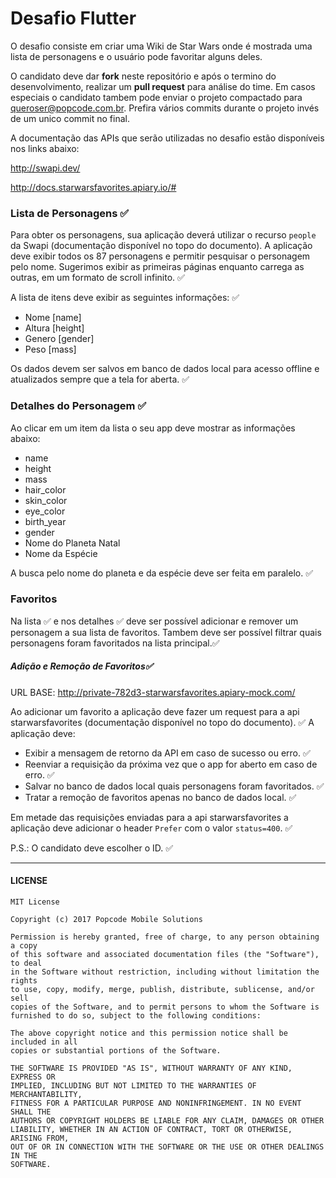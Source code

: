 # Desafio Flutter

O desafio consiste em criar uma Wiki de Star Wars onde é mostrada uma lista de personagens e o usuário pode favoritar alguns deles.

O candidato deve dar **fork** neste repositório e após o termino do desenvolvimento, realizar um **pull request** para análise do time. Em casos especiais o candidato tambem pode enviar o projeto compactado para queroser@popcode.com.br. Prefira vários commits durante o projeto invés de um unico commit no final.

A documentação das APIs que serão utilizadas no desafio estão disponíveis nos links abaixo:

http://swapi.dev/

http://docs.starwarsfavorites.apiary.io/#

### Lista de Personagens ✅

Para obter os personagens, sua aplicação deverá utilizar o recurso `people` da Swapi (documentação disponível no topo do documento). A aplicação deve exibir todos os 87 personagens e permitir pesquisar o personagem pelo nome. Sugerimos exibir as primeiras páginas enquanto carrega as outras, em um formato de scroll infinito. ✅

A lista de itens deve exibir as seguintes informações: ✅

- Nome [name]
- Altura [height]
- Genero [gender]
- Peso [mass]

Os dados devem ser salvos em banco de dados local para acesso offline e atualizados sempre que a tela for aberta. ✅

### Detalhes do Personagem ✅

Ao clicar em um item da lista o seu app deve mostrar as informações abaixo:

- name
- height
- mass
- hair_color
- skin_color
- eye_color
- birth_year
- gender
- Nome do Planeta Natal
- Nome da Espécie

A busca pelo nome do planeta e da espécie deve ser feita em paralelo. ✅

### Favoritos

Na lista ✅ e nos detalhes ✅ deve ser possível adicionar e remover um personagem a sua lista de favoritos. Tambem deve ser possível filtrar quais personagens foram favoritados na lista principal.✅

##### Adição e Remoção de Favoritos✅

URL BASE: http://private-782d3-starwarsfavorites.apiary-mock.com/

Ao adicionar um favorito a aplicação deve fazer um request para a api starwarsfavorites (documentação disponível no topo do documento). ✅
A aplicação deve:

- Exibir a mensagem de retorno da API em caso de sucesso ou erro. ✅
- Reenviar a requisição da próxima vez que o app for aberto em caso de erro. ✅
- Salvar no banco de dados local quais personagens foram favoritados. ✅
- Tratar a remoção de favoritos apenas no banco de dados local. ✅

Em metade das requisições enviadas para a api starwarsfavorites a aplicação deve adicionar o header `Prefer` com o valor `status=400`. ✅

P.S.: O candidato deve escolher o ID. ✅

---

#### LICENSE

```
MIT License

Copyright (c) 2017 Popcode Mobile Solutions

Permission is hereby granted, free of charge, to any person obtaining a copy
of this software and associated documentation files (the "Software"), to deal
in the Software without restriction, including without limitation the rights
to use, copy, modify, merge, publish, distribute, sublicense, and/or sell
copies of the Software, and to permit persons to whom the Software is
furnished to do so, subject to the following conditions:

The above copyright notice and this permission notice shall be included in all
copies or substantial portions of the Software.

THE SOFTWARE IS PROVIDED "AS IS", WITHOUT WARRANTY OF ANY KIND, EXPRESS OR
IMPLIED, INCLUDING BUT NOT LIMITED TO THE WARRANTIES OF MERCHANTABILITY,
FITNESS FOR A PARTICULAR PURPOSE AND NONINFRINGEMENT. IN NO EVENT SHALL THE
AUTHORS OR COPYRIGHT HOLDERS BE LIABLE FOR ANY CLAIM, DAMAGES OR OTHER
LIABILITY, WHETHER IN AN ACTION OF CONTRACT, TORT OR OTHERWISE, ARISING FROM,
OUT OF OR IN CONNECTION WITH THE SOFTWARE OR THE USE OR OTHER DEALINGS IN THE
SOFTWARE.
```
